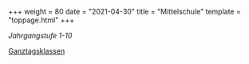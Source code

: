 +++
weight = 80
date = "2021-04-30"
title = "Mittelschule"
template = "toppage.html"
+++

_Jahrgangstufe 1-10_

[Ganztagsklassen](schullebenseiten/ganztagsklassen)  
